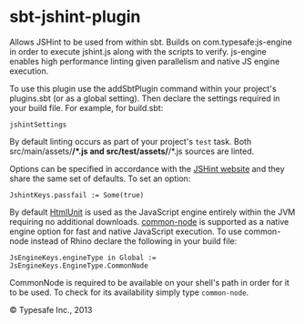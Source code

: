 sbt-jshint-plugin
=================

Allows JSHint to be used from within sbt. Builds on com.typesafe:js-engine in order to execute jshint.js
along with the scripts to verify. js-engine enables high performance linting given parallelism and native
JS engine execution.

To use this plugin use the addSbtPlugin command within your project's plugins.sbt (or as a global setting). Then
declare the settings required in your build file. For example, for build.sbt:

    jshintSettings

By default linting occurs as part of your project's `test` task. Both src/main/assets/**/*.js and
src/test/assets/**/*.js sources are linted.

Options can be specified in accordance with the
[JSHint website](http://www.jshint.com/) and they share the same set of defaults. To set an option:

    JshintKeys.passfail := Some(true)

By default [HtmlUnit](http://htmlunit.sourceforge.net/) is used as the JavaScript engine entirely within
the JVM requiring no additional downloads.
[common-node](http://olegp.github.io/common-node//) is supported as a native engine option for fast and native JavaScript execution.
To use common-node instead of Rhino declare the following in your build file:

    JsEngineKeys.engineType in Global := JsEngineKeys.EngineType.CommonNode

CommonNode is required to be available on your shell's path in order for it to be used. To check for its availability
simply type `common-node`.

&copy; Typesafe Inc., 2013